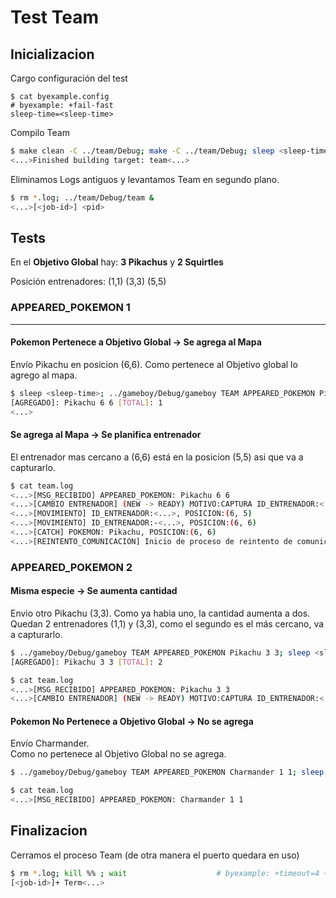 # Test Team

## Inicializacion

Cargo configuración del test

```shell
$ cat byexample.config                                                  # byexample: +fail-fast
sleep-time=<sleep-time>
```

Compilo Team

```bash
$ make clean -C ../team/Debug; make -C ../team/Debug; sleep <sleep-time> # byexample: +timeout=10 +fail-fast +paste
<...>Finished building target: team<...>
```

Eliminamos Logs antiguos y levantamos Team en segundo plano.

```bash
$ rm *.log; ../team/Debug/team &
<...>[<job-id>] <pid>
```

## Tests

En el **Objetivo Global** hay: **3 Pikachus** y **2 Squirtles**

Posición entrenadores: (1,1) (3,3) (5,5)

### APPEARED_POKEMON 1

- - -

#### Pokemon Pertenece a Objetivo Global -> Se agrega al Mapa

Envío Pikachu en posicion (6,6). Como pertenece al Objetivo global lo agrego al mapa.

```bash
$ sleep <sleep-time>; ../gameboy/Debug/gameboy TEAM APPEARED_POKEMON Pikachu 6 6; sleep <sleep-time> # byexample: +timeout=7 +paste
[AGREGADO]: Pikachu 6 6 [TOTAL]: 1
<...>
```

#### Se agrega al Mapa -> Se planifica entrenador

El entrenador mas cercano a (6,6) está en la posicion (5,5) asi que va a capturarlo.

```bash
$ cat team.log
<...>[MSG_RECIBIDO] APPEARED_POKEMON: Pikachu 6 6
<...>[CAMBIO ENTRENADOR] (NEW -> READY) MOTIVO:CAPTURA ID_ENTRENADOR:<...> POSICION:(5,5)
<...>[MOVIMIENTO] ID_ENTRENADOR:<...>, POSICION:(6, 5)
<...>[MOVIMIENTO] ID_ENTRENADOR:-<...>, POSICION:(6, 6)
<...>[CATCH] POKEMON: Pikachu, POSICION:(6, 6)
<...>[REINTENTO_COMUNICACION] Inicio de proceso de reintento de comunicación con el Broker.
```

### APPEARED_POKEMON 2

#### Misma especie -> Se aumenta cantidad

Envio otro Pikachu (3,3). Como ya habia uno, la cantidad aumenta a dos.
Quedan 2 entrenadores (1,1) y (3,3), como el segundo es el más cercano, va a capturarlo.

```bash
$ ../gameboy/Debug/gameboy TEAM APPEARED_POKEMON Pikachu 3 3; sleep <sleep-time> # byexample: +timeout=4 +paste
[AGREGADO]: Pikachu 3 3 [TOTAL]: 2
```

```bash
$ cat team.log
<...>[MSG_RECIBIDO] APPEARED_POKEMON: Pikachu 3 3
<...>[CAMBIO ENTRENADOR] (NEW -> READY) MOTIVO:CAPTURA ID_ENTRENADOR:<...> POSICION:(3,3)
```

#### Pokemon No Pertenece a Objetivo Global -> No se agrega

Envío Charmander.  
Como no pertenece al Objetivo Global no se agrega.

```bash
$ ../gameboy/Debug/gameboy TEAM APPEARED_POKEMON Charmander 1 1; sleep <sleep-time> # byexample: +timeout=4 +paste
```

```bash
$ cat team.log
<...>[MSG_RECIBIDO] APPEARED_POKEMON: Charmander 1 1
```

## Finalizacion

Cerramos el proceso Team (de otra manera el puerto quedara en uso)

```bash
$ rm *.log; kill %% ; wait                    # byexample: +timeout=4 +norm-ws +paste
[<job-id>]+ Term<...>
```
